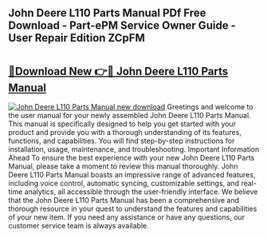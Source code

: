 ## John Deere L110 Parts Manual PDf Free Download - Part-ePM Service Owner Guide - User Repair Edition ZCpFM

# <h2><a href="http://bc42292.oget.top/?id=John+Deere+L110+Parts+Manual">🔗Download New 👉🔴 John Deere L110 Parts Manual</a></h2>

[![John Deere L110 Parts Manual new download](https://i.imgur.com/5g1atiW.png)](http://bc42292.oget.top/?id=John+Deere+L110+Parts+Manual)
Greetings and welcome to the user manual for your newly assembled John Deere L110 Parts Manual. This manual is specifically designed to help you get started with your product and provide you with a thorough understanding of its features, functions, and capabilities. You will find step-by-step instructions for installation, usage, maintenance, and troubleshooting. Important Information Ahead To ensure the best experience with your new John Deere L110 Parts Manual, please take a moment to review this manual thoroughly. John Deere L110 Parts Manual boasts an impressive range of advanced features, including voice control, automatic syncing, customizable settings, and real-time analytics, all accessible through the user-friendly interface. We believe that the John Deere L110 Parts Manual has been a comprehensive and thorough resource in your quest to understand the features and capabilities of your new item. If you need any assistance or have any questions, our customer service team is always available.
